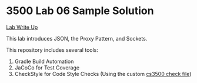 # 3500 Lab 06 Sample Solution

[Lab Write Up](https://markefontenot.notion.site/Lab-6-Guess-the-Number-61d6aafdf5994e5da8e76be6c162512f)

This lab introduces JSON, the Proxy Pattern, and Sockets. 

This repository includes several tools:
1. Gradle Build Automation
2. JaCoCo for Test Coverage
3. CheckStyle for Code Style Checks (Using the custom [cs3500 check file](./config/checkstyle/cs3500-checkstyle.xml)) 